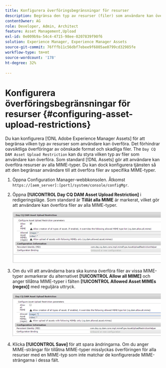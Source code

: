 ```yaml
---
title: Konfigurera överföringsbegränsningar för resurser
description: Begränsa den typ av resurser (filer) som användare kan överföra
contentOwner: AG
role: Developer, Admin, Architect
feature: Asset Management,Upload
exl-id: 0e009b9a-54c4-4715-98ee-0207839f90f6
solution: Experience Manager, Experience Manager Assets
source-git-commit: 76fffb11c56dbf7ebee9f6805ae0799cd32985fe
workflow-type: tm+mt
source-wordcount: '178'
ht-degree: 32%

---
```


# Konfigurera överföringsbegränsningar för resurser {#configuring-asset-upload-restrictions}

Du kan konfigurera [!DNL Adobe Experience Manager Assets] för att begränsa vilken typ av resurser som användare kan överföra. Det förhindrar oavsiktliga överföringar av oönskade format och skadliga filer. The `Day CQ DAM Asset Upload Restriction` kan du styra vilken typ av filer som användare kan överföra. Som standard [!DNL Assets] gör att användare kan överföra resurser av alla MIME-typer. Du kan dock konfigurera tjänsten så att den begränsar användare till att överföra filer av specifika MIME-typer.

1. Öppna Configuration Manager-webbkonsolen. Åtkomst `https://[aem_server]:[port]/system/console/configMgr`.
1. Öppna **[!UICONTROL Day CQ DAM Asset Upload Restriction]** i redigeringsläge. Som standard är **Tillåt alla MIME** är markerat, vilket gör att användare kan överföra filer av alla MIME-typer.

   ![chlimage_1-378](assets/chlimage_1-378.png)

1. Om du vill att användarna bara ska kunna överföra filer av vissa MIME-typer avmarkerar du alternativet **[!UICONTROL Allow all MIME]** och anger tillåtna MIME-typer i fälten **[!UICONTROL Allowed Asset MIMEs (regex)]** med reguljära uttryck.

   ![chlimage_1-379](assets/chlimage_1-379.png)

1. Klicka **[!UICONTROL Save]** för att spara ändringarna. Om du anger MIME-strängar för tillåtna MIME-typer misslyckas överföringen för alla resurser med en MIME-typ som inte matchar de konfigurerade MIME-strängarna i dessa fält.
